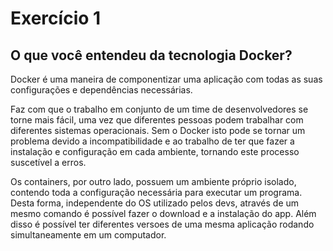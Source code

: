 # Exercício 1
## O que você entendeu da tecnologia Docker?

Docker é uma maneira de componentizar uma aplicação com todas as suas configurações e dependências necessárias.

Faz com que o trabalho em conjunto de um time de desenvolvedores se torne mais fácil, uma vez que diferentes pessoas podem trabalhar com diferentes sistemas operacionais. Sem o Docker isto pode se tornar um problema devido a incompatibilidade e ao trabalho de ter que fazer a instalação e configuração em cada ambiente, tornando este processo suscetível a erros.

Os containers, por outro lado, possuem um ambiente próprio isolado, contendo toda a configuração necessária para executar um programa. Desta forma, independente do OS utilizado pelos devs, através de um mesmo comando é possível fazer o download e a instalação do app. Além disso é possível ter diferentes versoes de uma mesma aplicação rodando simultaneamente em um computador.

